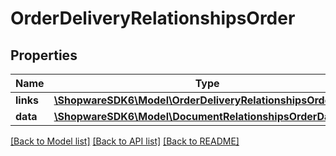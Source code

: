 # OrderDeliveryRelationshipsOrder

## Properties
Name | Type | Description | Notes
------------ | ------------- | ------------- | -------------
**links** | [**\ShopwareSDK6\Model\OrderDeliveryRelationshipsOrderLinks**](OrderDeliveryRelationshipsOrderLinks.md) |  | [optional] 
**data** | [**\ShopwareSDK6\Model\DocumentRelationshipsOrderData**](DocumentRelationshipsOrderData.md) |  | [optional] 

[[Back to Model list]](../../README.md#documentation-for-models) [[Back to API list]](../../README.md#documentation-for-api-endpoints) [[Back to README]](../../README.md)


